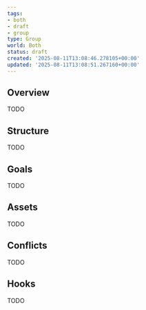 ```yaml
---
tags:
- both
- draft
- group
type: Group
world: Both
status: draft
created: '2025-08-11T13:08:46.278105+00:00'
updated: '2025-08-11T13:08:51.267160+00:00'
---
```



## Overview

TODO
## Structure

TODO
## Goals

TODO
## Assets

TODO
## Conflicts

TODO
## Hooks

TODO
